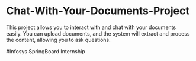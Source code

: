# Chat-With-Your-Documents-Project
This project allows you to interact with and chat with your documents easily. You can upload documents, and the system will extract and process the content, allowing you to ask questions.

#Infosys SpringBoard Internship
